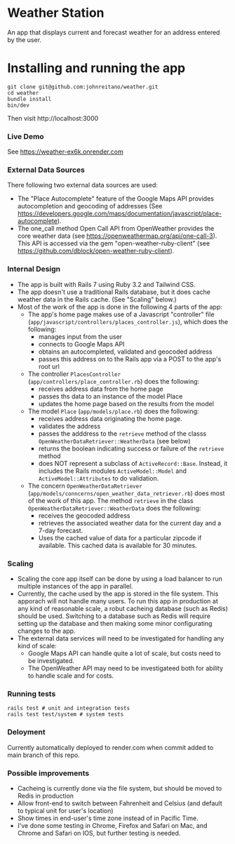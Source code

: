 # Weather Station

An app that displays current and forecast weather for an address entered by the user.

# Installing and running the app

```
git clone git@github.com:johnreitano/weather.git
cd weather
bundle install
bin/dev
```

Then visit http://localhost:3000

### Live Demo

See https://weather-ex6k.onrender.com

### External Data Sources

There following two external data sources are used:

- The "Place Autocomplete" feature of the Google Maps API provides autocompletion and geocoding of addresses (See https://developers.google.com/maps/documentation/javascript/place-autocomplete).
- The one_call method Open Call API from OpenWeather provides the core weather data (see https://openweathermap.org/api/one-call-3). This API is accessed via the gem "open-weather-ruby-client" (see https://github.com/dblock/open-weather-ruby-client).

### Internal Design

- The app is built with Rails 7 using Ruby 3.2 and Tailwind CSS.
- The app doesn't use a traditional Rails database, but it does cache weather data in the Rails cache. (See "Scaling" below.)
- Most of the work of the app is done in the following 4 parts of the app:
  - The app's home page makes use of a Javascript "controller" file (`app/javascript/controllers/places_controller.js`), which does the following:
    - manages input from the user
    - connects to Google Maps API
    - obtains an autocompleted, validated and geocoded address
    - passes this address on to the Rails app via a POST to the app's root url
  - The controller `PlacesController` (`app/controllers/place_controller.rb`) does the following:
    - receives address data from the home page
    - passes ths data to an instance of the model Place
    - updates the home page based on the results from the model
  - The model `Place` (`app/models/place.rb`) does the following:
    - receives address data originating the home page.
    - validates the address
    - passes the adddress to the `retrieve` method of the classs `OpenWeatherDataRetriever::WeatherData` (see below)
    - returns the boolean indicating success or failure of the `retrieve` method
    - does NOT represent a subclass of `ActiveRecord::Base`. Instead, it includes the Rails modules `ActiveModel::Model` and `ActiveModel::Attributes` to do validation.
  - The concern `OpenWeatherDataRetriever` (`app/models/conncerns/open_weather_data_retriever.rb`) does most of the work of this app. The method `retrieve` in the class `OpenWeatherDataRetriever::WeatherData` does the following:
    - receives the geocoded address
    - retrieves the associated weather data for the current day and a 7-day forecast.
    - Uses the cached value of data for a particular zipcode if available. This cached data is available for 30 minutes.

### Scaling

- Scaling the core app itself can be done by using a load balancer to run multiple instances of the app in parallel.
- Currently, the cache used by the app is stored in the file system. This apporach will not handle many users. To run this app in production at any kind of reasonable scale, a robut cacheing database (such as Redis) should be used. Switching to a database such as Redis will require setting up the database and then making some minor configurating changes to the app.
- The external data services will need to be investigated for handling any kind of scale:
  - Google Maps API can handle quite a lot of scale, but costs need to be investigated.
  - The OpenWeather API may need to be investigateed both for ability to handle scale and for costs.

### Running tests

```
rails test # unit and integration tests
rails test test/system # system tests
```

### Deloyment

Currently automatically deployed to render.com when commit added to main branch of this repo.

### Possible improvements

- Cacheing is currently done via the file system, but should be moved to Redis in production
- Allow front-end to switch between Fahrenheit and Celsius (and default to typical unit for user's location)
- Show times in end-user's time zone instead of in Pacific Time.
- I've done some testing in Chrome, Firefox and Safari on Mac, and Chrome and Safari on IOS, but further testing is needed.

